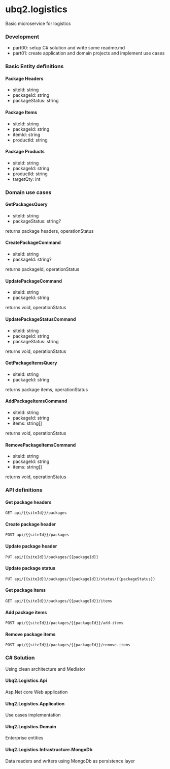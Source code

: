# ubq2.logistics
Basic microservice for logistics

### Development

- part00: setup C# solution and write some readme.md
- part01: create application and domain projects and implement use cases

### Basic Entity definitions

#### Package Headers
- siteId: string
- packageId: string
- packageStatus: string

#### Package Items
- siteId: string
- packageId: string
- itemId: string
- productId: string

#### Package Products
- siteId: string
- packageId: string
- productId: string
- targetQty: int

### Domain use cases

#### GetPackagesQuery
- siteId: string
- packageStatus: string? 

returns package headers, operationStatus

#### CreatePackageCommand
- siteId: string
- packageId: string?

returns packageId, operationStatus

#### UpdatePackageCommand
- siteId: string
- packageId: string

returns void, operationStatus

#### UpdatePackageStatusCommand
- siteId: string
- packageId: string
- packageStatus: string

returns void, operationStatus

#### GetPackageItemsQuery
- siteId: string
- packageId: string

returns package items, operationStatus

#### AddPackageItemsCommand
- siteId: string
- packageId: string
- items: string[]

returns void, operationStatus

#### RemovePackageItemsCommand
- siteId: string
- packageId: string
- items: string[]

returns void, operationStatus


### API definitions

#### Get package headers

`GET api/{{siteId}}/packages`

#### Create package header

`POST api/{{siteId}}/packages`

#### Update package header

`PUT api/{{siteId}}/packages/{{packageId}}`

#### Update package status

`PUT api/{{siteId}}/packages/{{packageId}}/status/{{packageStatus}}`

#### Get package items

`GET api/{{siteId}}/packages/{{packageId}}/items`

#### Add package items

`POST api/{{siteId}}/packages/{{packageId}}/add-items`

#### Remove package items

`POST api/{{siteId}}/packages/{{packageId}}/remove-items`

### C# Solution
Using clean architecture and Mediator

#### Ubq2.Logistics.Api
Asp.Net core Web application

#### Ubq2.Logistics.Application
Use cases implementation

#### Ubq2.Logistics.Domain
Enterprise entities

#### Ubq2.Logistics.Infrastructure.MongoDb
Data readers and writers using MongoDb as persistence layer